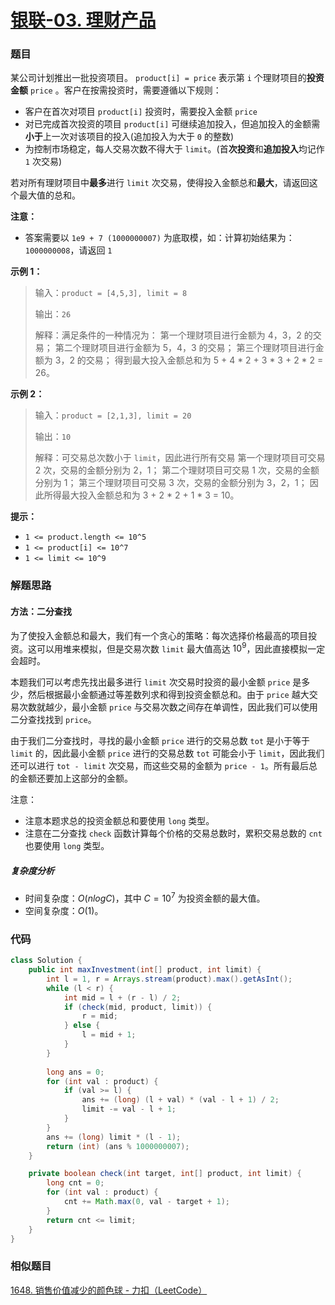 # [银联-03. 理财产品](https://leetcode.cn/contest/cnunionpay-2022spring/problems/I4mOGz/)

### 题目

某公司计划推出一批投资项目。 `product[i] = price` 表示第 `i` 个理财项目的**投资金额** `price` 。客户在按需投资时，需要遵循以下规则：

- 客户在首次对项目 `product[i]` 投资时，需要投入金额 `price`
- 对已完成首次投资的项目 `product[i]` 可继续追加投入，但追加投入的金额需**小于**上一次对该项目的投入(追加投入为大于 `0` 的整数)
- 为控制市场稳定，每人交易次数不得大于 `limit`。(首**次投资**和**追加投入**均记作 `1` 次交易)

若对所有理财项目中**最多**进行 `limit` 次交易，使得投入金额总和**最大**，请返回这个最大值的总和。

**注意：**

- 答案需要以 `1e9 + 7 (1000000007)` 为底取模，如：计算初始结果为：`1000000008`，请返回 `1`

**示例 1：**

> 输入：`product = [4,5,3], limit = 8`
>
> 输出：`26`
>
> 解释：满足条件的一种情况为：
> 第一个理财项目进行金额为 4，3，2 的交易；
> 第二个理财项目进行金额为 5，4，3 的交易；
> 第三个理财项目进行金额为 3，2 的交易；
> 得到最大投入金额总和为 5 + 4 * 2 + 3 * 3 + 2 * 2 = 26。

**示例 2：**

> 输入：`product = [2,1,3], limit = 20`
>
> 输出：`10`
>
> 解释：可交易总次数小于 `limit`，因此进行所有交易
> 第一个理财项目可交易 2 次，交易的金额分别为 2，1；
> 第二个理财项目可交易 1 次，交易的金额分别为 1；
> 第三个理财项目可交易 3 次，交易的金额分别为 3，2，1；
> 因此所得最大投入金额总和为 3 + 2 * 2 + 1 * 3 = 10。

**提示：**

- `1 <= product.length <= 10^5`
- `1 <= product[i] <= 10^7`
- `1 <= limit <= 10^9`

### 解题思路

#### 方法：二分查找

为了使投入金额总和最大，我们有一个贪心的策略：每次选择价格最高的项目投资。这可以用堆来模拟，但是交易次数 `limit` 最大值高达 $10^9$，因此直接模拟一定会超时。

本题我们可以考虑先找出最多进行 `limit` 次交易时投资的最小金额 `price` 是多少，然后根据最小金额通过等差数列求和得到投资金额总和。由于 `price` 越大交易次数就越少，最小金额 `price` 与交易次数之间存在单调性，因此我们可以使用二分查找找到 `price`。

由于我们二分查找时，寻找的最小金额 `price` 进行的交易总数 `tot` 是小于等于 `limit` 的，因此最小金额 `price` 进行的交易总数 `tot` 可能会小于 `limit`，因此我们还可以进行 `tot - limit` 次交易，而这些交易的金额为 `price - 1`。所有最后总的金额还要加上这部分的金额。

注意：

- 注意本题求总的投资金额总和要使用 `long` 类型。
- 注意在二分查找 `check` 函数计算每个价格的交易总数时，累积交易总数的 `cnt` 也要使用 `long` 类型。

##### 复杂度分析

- 时间复杂度：$O(nlogC)$，其中 $C=10^7$ 为投资金额的最大值。
- 空间复杂度：$O(1)$。

### 代码

```java
class Solution {
    public int maxInvestment(int[] product, int limit) {
        int l = 1, r = Arrays.stream(product).max().getAsInt();
        while (l < r) {
            int mid = l + (r - l) / 2;
            if (check(mid, product, limit)) {
                r = mid;
            } else {
                l = mid + 1;
            }
        }
        
        long ans = 0;
        for (int val : product) {
            if (val >= l) {
                ans += (long) (l + val) * (val - l + 1) / 2;
                limit -= val - l + 1;
            }
        }
        ans += (long) limit * (l - 1);
        return (int) (ans % 1000000007);
    }

    private boolean check(int target, int[] product, int limit) {
        long cnt = 0;
        for (int val : product) {
            cnt += Math.max(0, val - target + 1);
        }
        return cnt <= limit;
    }
}
```

### 相似题目

[1648. 销售价值减少的颜色球 - 力扣（LeetCode）](https://leetcode.cn/problems/sell-diminishing-valued-colored-balls/)
